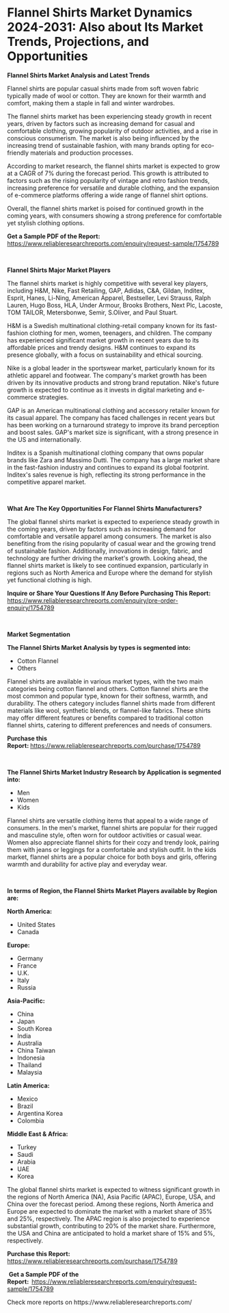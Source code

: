 <p><h1>Flannel Shirts Market Dynamics 2024-2031: Also about Its Market Trends, Projections, and Opportunities</h1></p><p><strong>Flannel Shirts Market Analysis and Latest Trends</strong></p>
<p><p>Flannel shirts are popular casual shirts made from soft woven fabric typically made of wool or cotton. They are known for their warmth and comfort, making them a staple in fall and winter wardrobes.</p><p>The flannel shirts market has been experiencing steady growth in recent years, driven by factors such as increasing demand for casual and comfortable clothing, growing popularity of outdoor activities, and a rise in conscious consumerism. The market is also being influenced by the increasing trend of sustainable fashion, with many brands opting for eco-friendly materials and production processes.</p><p>According to market research, the flannel shirts market is expected to grow at a CAGR of 7% during the forecast period. This growth is attributed to factors such as the rising popularity of vintage and retro fashion trends, increasing preference for versatile and durable clothing, and the expansion of e-commerce platforms offering a wide range of flannel shirt options.</p><p>Overall, the flannel shirts market is poised for continued growth in the coming years, with consumers showing a strong preference for comfortable yet stylish clothing options.</p></p>
<p><strong>Get a Sample PDF of the Report:&nbsp;</strong> <a href="https://www.reliableresearchreports.com/enquiry/request-sample/1754789">https://www.reliableresearchreports.com/enquiry/request-sample/1754789</a></p>
<p>&nbsp;</p>
<p><strong>Flannel Shirts Major Market Players</strong></p>
<p><p>The flannel shirts market is highly competitive with several key players, including H&M, Nike, Fast Retailing, GAP, Adidas, C&A, Gildan, Inditex, Esprit, Hanes, Li-Ning, American Apparel, Bestseller, Levi Strauss, Ralph Lauren, Hugo Boss, HLA, Under Armour, Brooks Brothers, Next Plc, Lacoste, TOM TAILOR, Metersbonwe, Semir, S.Oliver, and Paul Stuart.</p><p>H&M is a Swedish multinational clothing-retail company known for its fast-fashion clothing for men, women, teenagers, and children. The company has experienced significant market growth in recent years due to its affordable prices and trendy designs. H&M continues to expand its presence globally, with a focus on sustainability and ethical sourcing.</p><p>Nike is a global leader in the sportswear market, particularly known for its athletic apparel and footwear. The company's market growth has been driven by its innovative products and strong brand reputation. Nike's future growth is expected to continue as it invests in digital marketing and e-commerce strategies.</p><p>GAP is an American multinational clothing and accessory retailer known for its casual apparel. The company has faced challenges in recent years but has been working on a turnaround strategy to improve its brand perception and boost sales. GAP's market size is significant, with a strong presence in the US and internationally.</p><p>Inditex is a Spanish multinational clothing company that owns popular brands like Zara and Massimo Dutti. The company has a large market share in the fast-fashion industry and continues to expand its global footprint. Inditex's sales revenue is high, reflecting its strong performance in the competitive apparel market.</p></p>
<p>&nbsp;</p>
<p><strong>What Are The Key Opportunities For Flannel Shirts Manufacturers?</strong></p>
<p><p>The global flannel shirts market is expected to experience steady growth in the coming years, driven by factors such as increasing demand for comfortable and versatile apparel among consumers. The market is also benefiting from the rising popularity of casual wear and the growing trend of sustainable fashion. Additionally, innovations in design, fabric, and technology are further driving the market's growth. Looking ahead, the flannel shirts market is likely to see continued expansion, particularly in regions such as North America and Europe where the demand for stylish yet functional clothing is high.</p></p>
<p><strong>Inquire or Share Your Questions If Any Before Purchasing This Report:</strong> <a href="https://www.reliableresearchreports.com/enquiry/pre-order-enquiry/1754789">https://www.reliableresearchreports.com/enquiry/pre-order-enquiry/1754789</a></p>
<p>&nbsp;</p>
<p><strong>Market Segmentation</strong></p>
<p><strong>The Flannel Shirts Market Analysis by types is segmented into:</strong></p>
<p><ul><li>Cotton Flannel</li><li>Others</li></ul></p>
<p><p>Flannel shirts are available in various market types, with the two main categories being cotton flannel and others. Cotton flannel shirts are the most common and popular type, known for their softness, warmth, and durability. The others category includes flannel shirts made from different materials like wool, synthetic blends, or flannel-like fabrics. These shirts may offer different features or benefits compared to traditional cotton flannel shirts, catering to different preferences and needs of consumers.</p></p>
<p><strong>Purchase this Report:&nbsp;</strong><a href="https://www.reliableresearchreports.com/purchase/1754789">https://www.reliableresearchreports.com/purchase/1754789</a></p>
<p>&nbsp;</p>
<p><strong>The Flannel Shirts Market Industry Research by Application is segmented into:</strong></p>
<p><ul><li>Men</li><li>Women</li><li>Kids</li></ul></p>
<p><p>Flannel shirts are versatile clothing items that appeal to a wide range of consumers. In the men's market, flannel shirts are popular for their rugged and masculine style, often worn for outdoor activities or casual wear. Women also appreciate flannel shirts for their cozy and trendy look, pairing them with jeans or leggings for a comfortable and stylish outfit. In the kids market, flannel shirts are a popular choice for both boys and girls, offering warmth and durability for active play and everyday wear.</p></p>
<p>&nbsp;</p>
<p><strong>In terms of Region, the Flannel Shirts Market Players available by Region are:</strong></p>
<p>
    <p> <strong> North America: </strong>
        <ul>
            <li>United States</li>
            <li>Canada</li>
        </ul>
        </p> 
    <p> <strong> Europe: </strong>
        <ul>
            <li>Germany</li>
            <li>France</li>
            <li>U.K.</li>
            <li>Italy</li>
            <li>Russia</li>
        </ul>
        </p> 
    <p> <strong> Asia-Pacific: </strong>
        <ul>
            <li>China</li>
            <li>Japan</li>
            <li>South Korea</li>
            <li>India</li>
            <li>Australia</li>
            <li>China Taiwan</li>
            <li>Indonesia</li>
            <li>Thailand</li>
            <li>Malaysia</li>
        </ul>
        </p> 
    <p> <strong> Latin America: </strong>
        <ul>
            <li>Mexico</li>
            <li>Brazil</li>
            <li>Argentina Korea</li>
            <li>Colombia</li>
        </ul>
        </p> 
    <p> <strong> Middle East & Africa: </strong>
        <ul>
            <li>Turkey</li>
            <li>Saudi</li>
            <li>Arabia</li>
            <li>UAE</li>
            <li>Korea</li>
        </ul>
    </p>
    </p>
<p><p>The global flannel shirts market is expected to witness significant growth in the regions of North America (NA), Asia Pacific (APAC), Europe, USA, and China over the forecast period. Among these regions, North America and Europe are expected to dominate the market with a market share of 35% and 25%, respectively. The APAC region is also projected to experience substantial growth, contributing to 20% of the market share. Furthermore, the USA and China are anticipated to hold a market share of 15% and 5%, respectively.</p></p>
<p><strong>Purchase this Report: </strong><a href="https://www.reliableresearchreports.com/purchase/1754789">https://www.reliableresearchreports.com/purchase/1754789</a></p>
<p>&nbsp;<strong>Get a Sample PDF of the Report:&nbsp;&nbsp;</strong><a href="https://www.reliableresearchreports.com/enquiry/request-sample/1754789">https://www.reliableresearchreports.com/enquiry/request-sample/1754789</a></p>
<p><strong></strong></p>
<p>Check more reports on https://www.reliableresearchreports.com/</p>